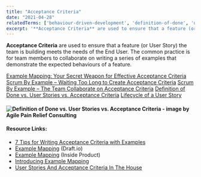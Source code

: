 ```yaml
---
title: "Acceptance Criteria"
date: "2021-04-28"
relatedTerms: ['behaviour-driven-development', 'definition-of-done', 'user-stories']
excerpt: '**Acceptance Criteria** are used to ensure that a feature (or User Story) the team is'
---
```


**Acceptance Criteria** are used to ensure that a feature (or User Story) the team is building meets the needs of the End User. The common practice is for team members to collaborate on writing a series of examples that demonstrate the expected behaviours of a feature.

[Example Mapping: Your Secret Weapon for Effective Acceptance Criteria]((/blog/example-mapping-your-secret-weapon-for-effective-acceptance-criteria))
[Scrum By Example – Waiting Too Long to Create Acceptance Criteria]((/blog/creating-acceptance-criteria-waiting-too-long))
[Scrum By Example – The Team Collaborate on Acceptance Criteria]((/blog/scrummaster-tales-team-collaborate-acceptance-criteria))
[Definition of Done vs. User Stories vs. Acceptance Criteria]((/blog/definition-of-done-user-stories-acceptance-criteria))
[Lifecycle of a User Story](/blog/lifecycle-of-a-user-story)

#### ![Definition of Done vs. User Stories vs. Acceptance Criteria - image by Agile Pain Relief Consulting](src/content/glossary/acceptance-criteria/images/APR_Blog-Illustrations_Nov2019_AcceptanceCriteria_B_v2-1024x607.jpg)

#### Resource Links:

- [7 Tips for Writing Acceptance Criteria with Examples](https://agileforgrowth.com/blog/acceptance-criteria-checklist/)
- [Example Mapping](https://draft.io/example/example-mapping) (Draft.io)
- [Example Mapping](https://insideproduct.co/example-mapping/) (Inside Product)
- [Introducing Example Mapping](https://cucumber.io/blog/bdd/example-mapping-introduction/)
- [User Stories And Acceptance Criteria In The House](https://www.lostconsultants.com/2016/05/11/user-stories-acceptance-criteria-exercise/)

